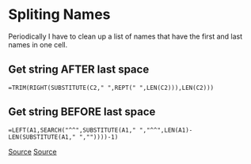 # Spliting Names

Periodically I have to clean up a list of names that have the first and last
names in one cell.

## Get string AFTER last space

```
=TRIM(RIGHT(SUBSTITUTE(C2," ",REPT(" ",LEN(C2))),LEN(C2)))
```

## Get string BEFORE last space

```
=LEFT(A1,SEARCH("^^",SUBSTITUTE(A1," ","^^",LEN(A1)-LEN(SUBSTITUTE(A1," ",""))))-1)
```

[Source](https://www.mrexcel.com/forum/excel-questions/498759-find-text-after-last-space-string-post2462337.html#post2462337)
[Source](https://www.excelforum.com/excel-general/941094-extract-all-text-before-final-space-in-cell.html#post3332913)
